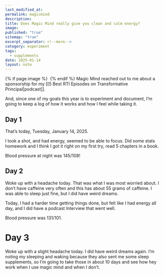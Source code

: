 ```yaml
---
last_modified_at: 
permalink: magicmind
description: 
title: Does Magic Mind really give you clean and calm energy?
image: 
published: "true"
sitemap: "true"
excerpt_separator: <!--more-->
category: experiment
tags:
  - supplements
date: 2025-01-14
layout: note
---
```



{% if page.image %} <img src="{{ page.image }}" alt=""> {% endif %}
Magic Mind reached out to me about a sponsorship for my [[5 Best RTI Episodes on Transformative Principal|podcast]]. 

And, since one of my goals this year is to experiment and document, I’m going to keep a log of how it works and how I feel while taking it. 

## Day 1
That’s today, Tuesday, January 14, 2025. 

I took a shot, and had energy, seemed to be able to focus. Did some stats homework and I think I got it right on my first try, read 5 chapters in a book. 

Blood pressure at night was 145/108!

## Day 2
Woke up with a headache today. That was what I was most worried about. I don’t have caffeine very often and this has about 55 grams of caffeine. I was able to sleep just fine, but I did have weird dreams. 

Today, I had a harder time getting things done, but felt like I had energy all day, and I did have a podcast Interview that went well. 

Blood pressure was 131/101.

# Day 3
Woke up with a slight headache today. I did have weird dreams again. I’m noting my sleeping and waking because they also sent me some sleep supplements, so I’m going to take those in about 10 days and see how hey work when I use magic mind and when I don’t. 